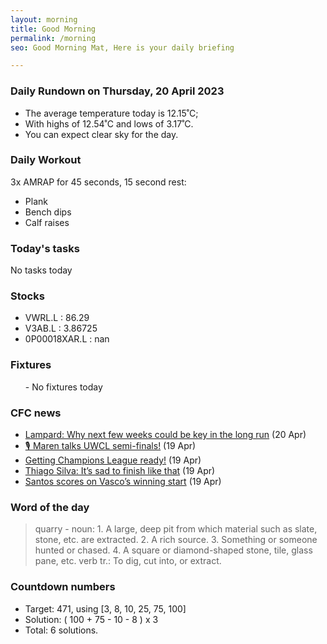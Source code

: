 ```yaml
---
layout: morning
title: Good Morning
permalink: /morning
seo: Good Morning Mat, Here is your daily briefing

---
```


<!-- weather_marker starts -->
### Daily Rundown on Thursday, 20 April 2023

- The average temperature today is 12.15˚C;
- With highs of 12.54˚C and lows of 3.17˚C.
- You can expect clear sky for the day.

<!-- weather_marker ends -->

### Daily Workout
<!-- workout_marker starts -->
3x AMRAP for 45 seconds, 15 second rest:

- Plank
- Bench dips
- Calf raises

<!-- workout_marker ends -->

### Today's tasks
<!-- task_marker starts -->
No tasks today
<!-- task_marker ends -->

### Stocks

<!-- stocks_marker starts -->

- VWRL.L : 86.29
- V3AB.L : 3.86725
- 0P00018XAR.L : nan

<!-- stocks_marker ends -->

### Fixtures

<!-- sports_marker starts -->

<ul>
- No fixtures today</ul>

<!-- sports_marker ends -->

### CFC news

<!-- cfc_marker starts -->
- [Lampard: Why next few weeks could be key in the long run](https://chelseafc.com/en/news/article/lampard-why-next-few-weeks-could-be-key-in-the-long-run) (20 Apr)
- [🎙️ Maren talks UWCL semi-finals!](https://chelseafc.com/en/video/230419-maren-wt-16x9) (19 Apr)
- [Getting Champions League ready!](https://chelseafc.com/en/news/article/getting-champions-league-ready) (19 Apr)
- [Thiago Silva: It’s sad to finish like that](https://chelseafc.com/en/news/article/thiago-silva-its-sad-to-finish-like-that) (19 Apr)
- [Santos scores on Vasco’s winning start](https://chelseafc.com/en/news/article/santos-scores-on-vascos-winning-start) (19 Apr)

<!-- cfc_marker ends -->

### Word of the day
<!-- word_marker starts -->

 > quarry - noun: 1. A large, deep pit from which material such as slate, stone, etc. are extracted. 2. A rich source. 3. Something or someone hunted or chased. 4. A square or diamond-shaped stone, tile, glass pane, etc. verb tr.: To dig, cut into, or extract.

<!-- word_marker ends -->

### Countdown numbers
<!-- game_marker starts -->

- Target: 471, using [3, 8, 10, 25, 75, 100]
- Solution: ( 100 + 75 - 10 - 8 ) x 3
- Total: 6 solutions.

<!-- game_marker ends -->
